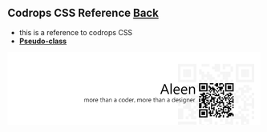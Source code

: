 ## Codrops CSS Reference [**Back**](./../README.md)

- this is a reference to codrops CSS
- [**Pseudo-class**](./pseduClass.md)

<a href="http://aleen42.github.io/" target="_blank" ><img src="./../pic/tail.gif"></a>